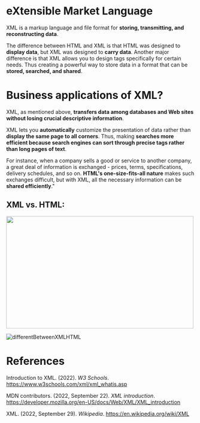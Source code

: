 # eXtensible Market Language 


XML is a markup language and file format for **storing, transmitting, and reconstructing data**. 

The difference between HTML and XML is that HTML was designed to **display data**, but XML was designed to **carry data**. Another major difference is that XML allows you to design tags specifically for certain needs. Thus creating a powerful way to store data in a format that can be **stored, searched, and shared**. 

# Business applications of XML? 
XML, as mentioned above, **transfers data among databases and Web sites without losing crucial descriptive information**. 

XML lets you **automatically** customize the presentation of data rather than **display the same page to all corners**. Thus, making **searches more efficient because search engines can sort through precise tags rather than long pages of text**. 

For instance, when a company sells a good or service to another company, a great deal of information is exchanged - prices, terms, specifications, delivery schedules, and so on. **HTML's one-size-fits-all nature** makes such exchanges difficult, but with XML, all the necessary information can be **shared efficiently**." 


## XML vs. HTML: 
<img width="500" height="300" src="https://user-images.githubusercontent.com/109105989/197607694-5541c4e9-a4f9-48d4-bfd7-ca8443a3a66e.png"/> 

![differentBetweenXMLHTML](https://user-images.githubusercontent.com/109105989/197608274-bef1e499-c975-4785-87c9-ebd9c250e2f3.png)


# References 
Introduction to XML. (2022). *W3 Schools*. <https://www.w3schools.com/xml/xml_whatis.asp>

MDN contributors. (2022, September 22). *XML introduction*. <https://developer.mozilla.org/en-US/docs/Web/XML/XML_introduction> 

XML. (2022, September 29). *Wikipedia*. <https://en.wikipedia.org/wiki/XML>  
